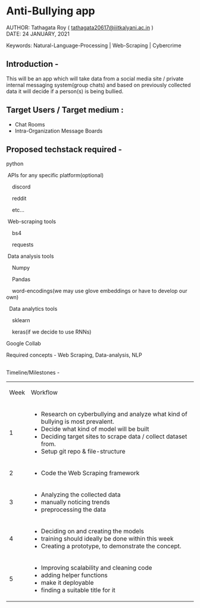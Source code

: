 # <span class="c21 c22">Anti-Bullying app</span>

<span class="c5"></span>

<span>AUTHOR: Tathagata Roy (</span> <span class="c28">[tathagata20617@iiitkalyani.ac.in](mailto:tathagata20617@iiitkalyani.ac.in)</span><span class="c5"> )  
DATE: 24 JANUARY, 2021</span>

<span class="c5"></span>

<span class="c0">Keywords: Natural-Language-Processing | Web-Scraping | Cybercrime</span>

## <span>Introduction</span><span class="c21 c24"> -</span>

<span class="c5">This will be an app which will take data from a social media site / private internal messaging system(group chats) and based on previously collected data it will decide if a person(s) is being bullied.</span>

<span class="c5"></span>

## <span class="c21 c24">Target Users / Target medium :</span>

*   <span>Chat Rooms</span>
*   <span class="c5">Intra-Organization Message Boards</span>

<span class="c17"></span>

## <span class="c21 c24">Proposed techstack required -</span>

<span></span> <span class="c19">python</span><span class="c5">           </span>

<span class="c5">&nbsp;APIs for any specific platform(optional)</span>

<span class="c5">&nbsp;&nbsp;&nbsp;&nbsp;discord</span>

<span class="c5">&nbsp;&nbsp;&nbsp;&nbsp;reddit</span>

<span class="c5">&nbsp;&nbsp;&nbsp;&nbsp;etc...</span>

<span class="c5">&nbsp;Web-scraping tools</span>

<span></span> <span class="c14">&nbsp;&nbsp;&nbsp;&nbsp;bs4</span>

<span></span> <span class="c14">&nbsp;&nbsp;&nbsp;&nbsp;requests</span>

<span class="c5">&nbsp;Data analysis tools</span>

<span></span> <span class="c14">&nbsp;&nbsp;&nbsp;&nbsp;Numpy</span>

<span></span> <span class="c14">&nbsp;&nbsp;&nbsp;&nbsp;Pandas</span>

<span class="c5">&nbsp;&nbsp;&nbsp;&nbsp;word-encodings(we may use glove embeddings or have to develop our own)</span>

<span class="c5">&nbsp;&nbsp;Data analytics tools</span>

<span></span> <span class="c14">&nbsp;&nbsp;&nbsp;&nbsp;sklearn</span>

<span></span> <span class="c19">&nbsp;&nbsp;&nbsp;&nbsp;keras</span><span class="c5">(if we decide to use RNNs)</span>

<span class="c5"></span>

<span class="c5">    Google Collab</span>

<span>   </span>

<span class="c18">Required concepts</span><span class="c5"> - Web Scraping, Data-analysis, NLP</span>

<span class="c5"></span>

## <span class="c21 c24">  
Timeline/Milestones -</span>

<span class="c18 c21"></span>

<a id="t.873e24e57015c96ca31ffe671e9ffeda785ed6b5"></a><a id="t.0"></a>

<table class="c23">

<tbody>

<tr class="c6">

<td class="c4" colspan="1" rowspan="1">

<span class="c25">Week</span>

</td>

<td class="c7" colspan="1" rowspan="1">

<span class="c25">Workflow</span>

</td>

</tr>

<tr class="c6">

<td class="c4" colspan="1" rowspan="1">

<span class="c5">1</span>

</td>

<td class="c7" colspan="1" rowspan="1">

*   <span class="c5">Research on cyberbullying and analyze what kind of bullying is most prevalent.</span>
*   <span class="c5">Decide what kind of model will be built</span>
*   <span class="c5">Deciding target sites to scrape data / collect dataset from.</span>
*   <span class="c5">Setup git repo & file-structure</span>

</td>

</tr>

<tr class="c6">

<td class="c4" colspan="1" rowspan="1">

<span class="c5">2</span>

</td>

<td class="c7" colspan="1" rowspan="1">

*   <span class="c5">Code the Web Scraping framework</span>

</td>

</tr>

<tr class="c6">

<td class="c4" colspan="1" rowspan="1">

<span class="c5">3</span>

</td>

<td class="c7" colspan="1" rowspan="1">

*   <span class="c5">Analyzing the collected data</span>
*   <span class="c5">manually noticing trends</span>
*   <span class="c5">preprocessing the data</span>

</td>

</tr>

<tr class="c6">

<td class="c4" colspan="1" rowspan="1">

<span class="c5">4</span>

</td>

<td class="c7" colspan="1" rowspan="1">

*   <span class="c5">Deciding on and creating the models</span>
*   <span class="c5">training should ideally be done within this week</span>
*   <span class="c5">Creating a prototype, to demonstrate the concept.</span>

</td>

</tr>

<tr class="c6">

<td class="c4" colspan="1" rowspan="1">

<span class="c5">5</span>

</td>

<td class="c7" colspan="1" rowspan="1">

*   <span class="c5">Improving scalability and cleaning code</span>
*   <span class="c5">adding helper functions</span>
*   <span class="c5">make it deployable</span>
*   <span class="c5">finding a suitable title for it</span>

</td>

</tr>

</tbody>

</table>

<span class="c5"></span>

<span class="c5"></span>

<span class="c5"></span>

